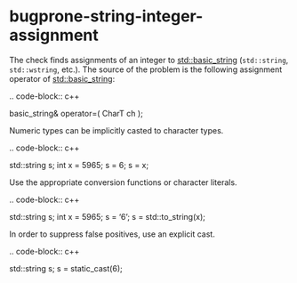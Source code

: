 bugprone-string-integer-assignment
==================================

The check finds assignments of an integer to [std::basic_string](https://clang.llvm.org/extra/clang-tidy/checks/CharT)
(`std::string`, `std::wstring`, etc.). The source of the problem is the
following assignment operator of [std::basic_string](https://clang.llvm.org/extra/clang-tidy/checks/CharT):

.. code-block:: c++

basic\_string& operator=( CharT ch );

Numeric types can be implicitly casted to character types.

.. code-block:: c++

std::string s; int x = 5965; s = 6; s = x;

Use the appropriate conversion functions or character literals.

.. code-block:: c++

std::string s; int x = 5965; s = ‘6’; s = std::to\_string(x);

In order to suppress false positives, use an explicit cast.

.. code-block:: c++

std::string s; s = static\_cast<char>(6);
